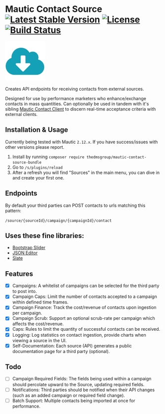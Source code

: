# Mautic Contact Source [![Latest Stable Version](https://poser.pugx.org/thedmsgroup/mautic-contact-source-bundle/v/stable)](https://packagist.org/packages/thedmsgroup/mautic-contact-source-bundle) [![License](https://poser.pugx.org/thedmsgroup/mautic-contact-source-bundle/license)](https://packagist.org/packages/thedmsgroup/mautic-contact-source-bundle) [![Build Status](https://travis-ci.org/TheDMSGroup/mautic-contact-source.svg?branch=master)](https://travis-ci.org/TheDMSGroup/mautic-contact-source)

![](./Assets/img/source.png)

Creates API endpoints for receiving contacts from external sources.

Designed for use by performance marketers who enhance/exchange contacts in mass quantities.
Can optionally be used in tandem with it's sibling [Mautic Contact Client](https://github.com/TheDMSGroup/mautic-contact-client)
to discern real-time acceptance criteria with external clients.

## Installation & Usage

Currently being tested with Mautic `2.12.x`.
If you have success/issues with other versions please report.

1. Install by running `composer require thedmsgroup/mautic-contact-source-bundle`
2. Go to `/s/plugins/reload`
3. After a refresh you will find "Sources" in the main menu, you can dive in and create your first one.

## Endpoints

By default your third parties can POST contacts to urls matching this pattern:

`/source/{sourceId}/campaign/{campaignId}/contact`

## Uses these fine libraries:

* [Bootstrap Slider](https://github.com/seiyria/bootstrap-slider)
* [JSON Editor](https://github.com/json-editor/json-editor)
* [Slate](https://github.com/lord/slate)

## Features
- [x] Campaigns: A whitelist of campaigns can be selected for the third party to post into.
- [x] Campaign Caps: Limit the number of contacts accepted to a campaign within defined time frames.
- [x] Campaign Finance: Track the cost/revenue of contacts upon ingestion per campaign.
- [x] Campaign Scrub: Support an optional scrub-rate per campaign which affects the cost/revenue.
- [x] Caps: Rules to limit the quantity of successful contacts can be received.
- [x] Logging: Log statistics on contact ingestion, provide charts when viewing a source in the UI.
- [x] Self-Documentation: Each source (API) generates a public documentation page for a third party (optional). 

## Todo
- [ ] Campaign Required Fields: The fields being used within a campaign should percolate upward to the Source, updating required fields.
- [ ] Notifications: Third parties should be notified when their API changes (such as an added campaign or required field change).
- [ ] Batch Support: Multiple contacts being imported at once for performance.
